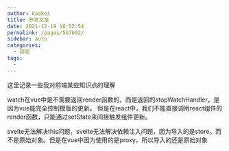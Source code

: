 ```yaml
---
author: kaokei
title: 参考文章
date: 2021-12-19 16:52:54
permalink: /pages/5b7b92/
sidebar: auto
categories: 
  - 随笔
tags: 
  - 
---
```


这里记录一些我对前端某些知识点的理解

watch在vue中是不需要返回render函数的，而是返回的stopWatchHandler，是因为vue能完全控制模版的更新。
但是在react中，我们不能直接调用react组件的render函数，只能通过setState来间接触发组件更新。

svelte无法解决this问题，svelte无法解决依赖注入问题，因为导入的是store。而不是原始对象。但是在vue中因为使用的是proxy，所以导入的还是原始对象
